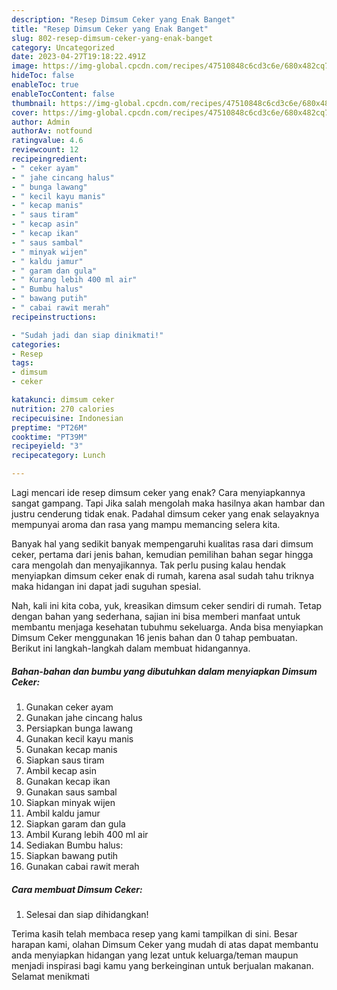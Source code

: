 ```yaml
---
description: "Resep Dimsum Ceker yang Enak Banget"
title: "Resep Dimsum Ceker yang Enak Banget"
slug: 802-resep-dimsum-ceker-yang-enak-banget
category: Uncategorized
date: 2023-04-27T19:18:22.491Z
image: https://img-global.cpcdn.com/recipes/47510848c6cd3c6e/680x482cq70/dimsum-ceker-foto-resep-utama.jpg
hideToc: false
enableToc: true
enableTocContent: false
thumbnail: https://img-global.cpcdn.com/recipes/47510848c6cd3c6e/680x482cq70/dimsum-ceker-foto-resep-utama.jpg
cover: https://img-global.cpcdn.com/recipes/47510848c6cd3c6e/680x482cq70/dimsum-ceker-foto-resep-utama.jpg
author: Admin
authorAv: notfound
ratingvalue: 4.6
reviewcount: 12
recipeingredient:
- " ceker ayam"
- " jahe cincang halus"
- " bunga lawang"
- " kecil kayu manis"
- " kecap manis"
- " saus tiram"
- " kecap asin"
- " kecap ikan"
- " saus sambal"
- " minyak wijen"
- " kaldu jamur"
- " garam dan gula"
- " Kurang lebih 400 ml air"
- " Bumbu halus"
- " bawang putih"
- " cabai rawit merah"
recipeinstructions:

- "Sudah jadi dan siap dinikmati!"
categories:
- Resep
tags:
- dimsum
- ceker

katakunci: dimsum ceker 
nutrition: 270 calories
recipecuisine: Indonesian
preptime: "PT26M"
cooktime: "PT39M"
recipeyield: "3"
recipecategory: Lunch

---
```



Lagi mencari ide resep dimsum ceker yang enak? Cara menyiapkannya sangat gampang. Tapi Jika salah mengolah maka hasilnya akan hambar dan justru cenderung tidak enak. Padahal dimsum ceker yang enak selayaknya mempunyai aroma dan rasa yang mampu memancing selera kita.




Banyak hal yang sedikit banyak mempengaruhi kualitas rasa dari dimsum ceker, pertama dari jenis bahan, kemudian pemilihan bahan segar hingga cara mengolah dan menyajikannya. Tak perlu pusing kalau hendak menyiapkan dimsum ceker enak di rumah, karena asal sudah tahu triknya maka hidangan ini dapat jadi suguhan spesial.


Nah, kali ini kita coba, yuk, kreasikan dimsum ceker sendiri di rumah. Tetap dengan bahan yang sederhana, sajian ini bisa memberi manfaat untuk membantu menjaga kesehatan tubuhmu sekeluarga. Anda bisa menyiapkan Dimsum Ceker menggunakan 16 jenis bahan dan 0 tahap pembuatan. Berikut ini langkah-langkah dalam membuat hidangannya.

<!--inarticleads1-->

##### Bahan-bahan dan bumbu yang dibutuhkan dalam menyiapkan Dimsum Ceker:

1. Gunakan  ceker ayam
1. Gunakan  jahe cincang halus
1. Persiapkan  bunga lawang
1. Gunakan  kecil kayu manis
1. Gunakan  kecap manis
1. Siapkan  saus tiram
1. Ambil  kecap asin
1. Gunakan  kecap ikan
1. Gunakan  saus sambal
1. Siapkan  minyak wijen
1. Ambil  kaldu jamur
1. Siapkan  garam dan gula
1. Ambil  Kurang lebih 400 ml air
1. Sediakan  Bumbu halus:
1. Siapkan  bawang putih
1. Gunakan  cabai rawit merah




<!--inarticleads2-->

##### Cara membuat Dimsum Ceker:


1. Selesai dan siap dihidangkan!



Terima kasih telah membaca resep yang kami tampilkan di sini. Besar harapan kami, olahan Dimsum Ceker yang mudah di atas dapat membantu anda menyiapkan hidangan yang lezat untuk keluarga/teman maupun menjadi inspirasi bagi kamu yang berkeinginan untuk berjualan makanan. Selamat menikmati
